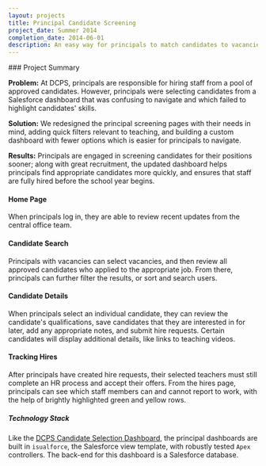 ```yaml
---
layout: projects
title: Principal Candidate Screening
project_date: Summer 2014
completion_date: 2014-06-01
description: An easy way for principals to match candidates to vacancies.
---
```



<div class="panel panel-default" markdown="1">
<div class="panel-body" markdown="1">
<div class="page-header" markdown="1">
### Project Summary
</div>

__Problem:__ At DCPS, principals are responsible for hiring staff from a pool of approved candidates. However, principals were selecting candidates from a Salesforce dashboard that was confusing to navigate and which failed to highlight candidates' skills.

__Solution:__ We redesigned the principal screening pages with their needs in mind, adding quick filters relevant to teaching, and building a  custom dashboard with fewer options which is easier for principals to navigate.

__Results:__ Principals are engaged in screening candidates for their positions sooner; along with great recruitment, the updated dashboard helps principals find appropriate candidates more quickly, and ensures that staff are fully hired before the school year begins.
</div>
</div>

#### Home Page

When principals log in, they are able to review recent updates from the central office team.

#### Candidate Search

Principals with vacancies can select vacancies, and then review all approved candidates who applied to the appropriate job. From there, principals can further filter the results, or sort and search users.

#### Candidate Details

When principals select an individual candidate, they can review the candidate's qualifications, save candidates that they are interested in for later, add any appropriate notes, and submit hire requests. Certain candidates will display additional details, like links to teaching videos.

#### Tracking Hires

After principals have created hire requests, their selected teachers must still complete an HR process and accept their offers. From the hires page, principals can see which staff members can and cannot report to work, with the help of brightly highlighted green and yellow rows.

##### Technology Stack

Like the [DCPS Candidate Selection Dashboard](/projects/tsho-custom-screening.html), the principal dashboards are built in `isualforce`, the Salesforce view template, with robustly tested `Apex` controllers. The back-end for this dashboard is a Salesforce database.